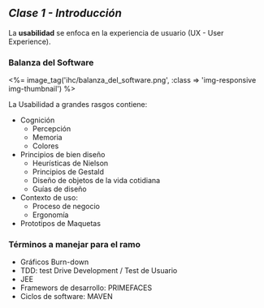 ## _Clase 1 - Introducción_

La **usabilidad** se enfoca en la experiencia de usuario (UX - User 
Experience).



### Balanza del Software

<%= image_tag('ihc/balanza_del_software.png', :class => 'img-responsive img-thumbnail') %> 

La Usabilidad a grandes rasgos contiene: 

 * Cognición
   * Percepción
   * Memoria
   * Colores
 * Principios de bien diseño
   * Heurísticas de Nielson
   * Principios de Gestald
   * Diseño de objetos de la vida cotidiana
   * Guías de diseño
 * Contexto de uso:
   * Proceso de negocio
   * Ergonomía
 * Prototipos de Maquetas




### Términos a manejar para el ramo

 * Gráficos Burn-down
 * TDD: test Drive Development / Test de Usuario
 * JEE
 * Framewors de desarrollo: PRIMEFACES
 * Ciclos de software: MAVEN